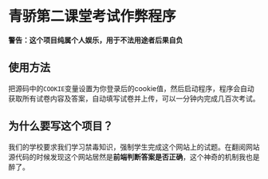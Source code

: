 # 青骄第二课堂考试作弊程序
**警告：这个项目纯属个人娱乐，用于不法用途者后果自负**
## 使用方法
把源码中的``COOKIE``变量设置为你登录后的cookie值，然后启动程序，程序会自动获取所有试卷内容及答案，自动填写试卷并上传，可以一分钟内完成几百次考试。
## 为什么要写这个项目？
我们的学校要求我们学习禁毒知识，强制学生完成这个网站上的试题。在翻阅网站源代码的时候发现这个网站居然是**前端判断答案是否正确**，这个神奇的机制我也是醉了。
